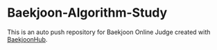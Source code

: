 # Baekjoon-Algorithm-Study
This is an auto push repository for Baekjoon Online Judge created with [BaekjoonHub](https://github.com/BaekjoonHub/BaekjoonHub).
